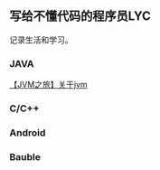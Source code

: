 ## 写给不懂代码的程序员LYC

记录生活和学习。

### JAVA

[【JVM之旅】关于jvm](/JAVA/JVM/1.md)

### C/C++

### Android

### Bauble

